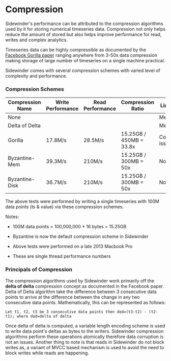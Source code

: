 # Compression

Sidewinder's performance can be attributed to the compression algorithms used by it for storing numerical timeseries data. Compression not only helps reduce the amount of stored but also helps improve performance for read, writes and complex analytics.

Timeseries data can be highly compressible as documented by the [Facebook Gorilla paper](http://www.vldb.org/pvldb/vol8/p1816-teller.pdf) ranging anywhere from 3-50x data compression making storage of large number of timeseries on a single machine practical.

Sidewinder comes with several compression schemes with varied level of complexity and performance.

### Compression Schemes
| Compression Name | Write Performance | Read Performance | Compression Ratio | Limitations |
|------------------|-------------------|------------------|-------------------|-------------|
|       None       |||| Memory |
|  Delta of Delta  |   | || Memory |
|      Gorilla     |       17.8M/s     |       28.5M/s    |   15.25GB / 450MB = 33.8x |Consistency issues|
|  Byzantine-Mem   |       39.3M/s     |       210M/s     |   15.25GB / 300MB = 50x |  None   |
|  Byzantine-Disk  |       36.7M/s     |       210M/s     |   15.25GB / 300MB = 50x |  None   |

The above tests were performed by writing a single timeseries with 100M data points (ts & value) via these compression schemes.

Notes:

* 100M data points = 100,000,000 * 16 bytes = 15.25GB

* Byzantine is now the default compression scheme in Sidewinder

* Above tests were performed on a late 2013 Macbook Pro

* These are single thread performance numbers

### Principals of Compression
The compression algorithms used by Sidewinder work primarily off the **delta of delta** compression concept as documented in the Facebook paper. Delta of Delta algorithm take the difference between 3 consecutive data points to arrive at the difference between the change in any two consecutive data points. Mathematically, this can be represented as follows:

```Let t1, t2, t3 be 3 consecutive data points then dod=(t3-t2) - (t2-t1); where dod=delta of delta```

Once delta of delta is computed, a variable length encoding scheme is used to write data point's deltas as bytes to the writers. Sidewinder compression algorithms perform these operations atomically therefore data corruption is not an issues. Another thing to note is that reads in Sidewinder do not block writes as, a variant of MVCC based mechanism is used to avoid the need to block writes while reads are happening. 
